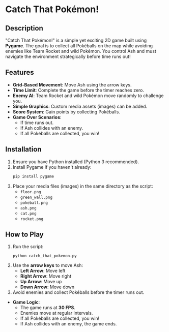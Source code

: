 # Catch That Pokémon!

## Description

"Catch That Pokémon!" is a simple yet exciting 2D game built using **Pygame**. The goal is to collect all Pokéballs on the map while avoiding enemies like Team Rocket and wild Pokémon. You control Ash and must navigate the environment strategically before time runs out!

## Features

- **Grid-Based Movement**: Move Ash using the arrow keys.
- **Time Limit**: Complete the game before the timer reaches zero.
- **Enemy AI**: Team Rocket and wild Pokémon move randomly to challenge you.
- **Simple Graphics**: Custom media assets (images) can be added.
- **Score System**: Gain points by collecting Pokéballs.
- **Game Over Scenarios**:
  - If time runs out.
  - If Ash collides with an enemy.
  - If all Pokéballs are collected, you win!

## Installation

1. Ensure you have Python installed (Python 3 recommended).
2. Install Pygame if you haven't already:
   ```bash
   pip install pygame
   ```
3. Place your media files (images) in the same directory as the script:
   - `floor.png`
   - `green_wall.png`
   - `pokeball.png`
   - `ash.png`
   - `cat.png`
   - `rocket.png`

## How to Play

1. Run the script:
   ```
   python catch_that_pokemon.py
   ```
2. Use the **arrow keys** to move Ash:
   - **Left Arrow**: Move left
   - **Right Arrow**: Move right
   - **Up Arrow**: Move up
   - **Down Arrow**: Move down
3. Avoid enemies and collect Pokéballs before the timer runs out.

- **Game Logic**:
  - The game runs at **30 FPS**.
  - Enemies move at regular intervals.
  - If all Pokéballs are collected, you win!
  - If Ash collides with an enemy, the game ends.
